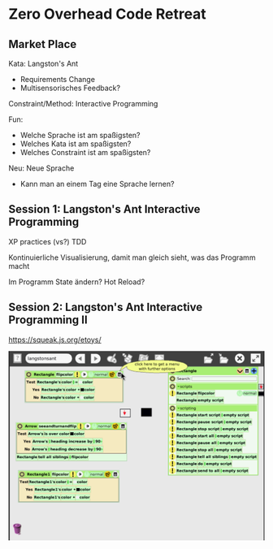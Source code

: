 # Zero Overhead Code Retreat

## Market Place

Kata: Langston's Ant
* Requirements Change
* Multisensorisches Feedback?

Constraint/Method: Interactive Programming

Fun:
* Welche Sprache ist am spaßigsten?
* Welches Kata ist am spaßigsten?
* Welches Constraint ist am spaßigsten?

Neu: Neue Sprache
* Kann man an einem Tag eine Sprache lernen?


## Session 1: Langston's Ant Interactive Programming

XP practices (vs?) TDD

Kontinuierliche Visualisierung, damit man gleich sieht, was das Programm macht

Im Programm State ändern? Hot Reload?


## Session 2: Langston's Ant Interactive Programming II

https://squeak.js.org/etoys/

![](./session2/etoys-screenshot.png)

